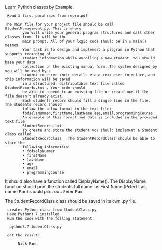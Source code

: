 Learn Python classes by Example:

     Read 3 first parahraps from repro.pdf
    
    The main file for your project file should be call StudentManagement.py. This is where
            you will write your general program structures and call other classes from. It will be the
            main prompt. All of your logic code should be in a main() method.
            Your task is to design and implement a program in Python that supports recording of
            student information while enrolling a new student. You should base your data
            collection on the existing manual form. The system designed by you will be used by a
            student to enter their details via a text user interface, and this information will be saved
            in a structured, distributable text file called StudentRecords.txt . Your code should
            be able to append to an existing file or create one if the file doesn’t already exist.
            Each students record should fill a single line in the file. The students record should
            follow the below format in the text file:
            fodselsNummer,firstName,lastName,age,email,programmingCourse
            An example of this format and data is included in the provided text file
            StudentRecords.txt .
            To create and store the student you should implement a Student class called
            StudentRecordClass . The StudentRecordClass should be able to store the
            following information:
            • fodselsNummer
            • firstName
            • lastName
            • age
            • email
            • programmingCourse

It should also have a function called DisplayName(). The DisplayName function
should print the students full name i.e. First Name (Peter) Last name (Pan) should
print out: Peter Pan.

The StudentRecordClass class should be saved in its own .py file.


     create: Python class from StudentClass.py 
     Have Python3.7 installed
     Run the code with the folling statement:
     
      python3.7 SudentClass.py
      
     get the result:
     
          Nick Pann       
